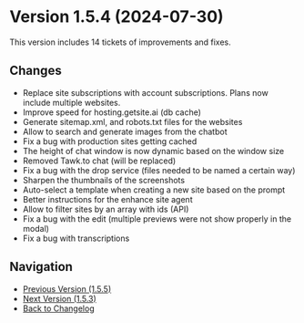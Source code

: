 # Version 1.5.4 (2024-07-30)

This version includes 14 tickets of improvements and fixes.

## Changes

- Replace site subscriptions with account subscriptions. Plans now include multiple websites.
- Improve speed for hosting.getsite.ai (db cache)
- Generate sitemap.xml, and robots.txt files for the websites
- Allow to search and generate images from the chatbot
- Fix a bug with production sites getting cached
- The height of chat window is now dynamic based on the window size
- Removed Tawk.to chat (will be replaced)
- Fix a bug with the drop service (files needed to be named a certain way)
- Sharpen the thumbnails of the screenshots
- Auto-select a template when creating a new site based on the prompt
- Better instructions for the enhance site agent
- Allow to filter sites by an array with ids (API)
- Fix a bug with the edit (multiple previews were not show properly in the modal)
- Fix a bug with transcriptions

## Navigation

- [Previous Version (1.5.5)](1.5.5)
- [Next Version (1.5.3)](1.5.3)
- [Back to Changelog](../changelog)
